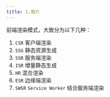 ```yaml
---
title: 1.简介
---
```


前端渲染模式，大致分为以下几种：

1. `CSR` 客户端渲染
2. `SSG` 静态资源生成
3. `SSR` 服务端渲染
4. `ISR` 增量静态生成
5. `HR` 混合渲染
6. `ESR` 边缘端渲染
7. `SWSR` `Service Worker` 结合服务端渲染
